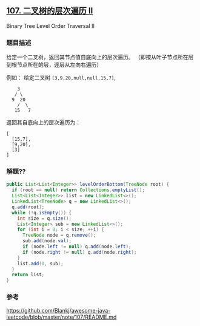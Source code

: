 ## [107. 二叉树的层次遍历 II](https://leetcode-cn.com/problems/binary-tree-level-order-traversal-ii/)

 Binary Tree Level Order Traversal II

### 题目描述

给定一个二叉树，返回其节点值自底向上的层次遍历。 （即按从叶子节点所在层到根节点所在的层，逐层从左向右遍历）

例如：
给定二叉树 `[3,9,20,null,null,15,7]`,

```
    3
   / \
  9  20
    /  \
   15   7
```

返回其自底向上的层次遍历为：

```
[
  [15,7],
  [9,20],
  [3]
]
```



### 解题??

```java
public List<List<Integer>> levelOrderBottom(TreeNode root) {
  if (root == null) return Collections.emptyList();
  List<List<Integer>> list = new LinkedList<>();
  LinkedList<TreeNode> q = new LinkedList<>();
  q.add(root);
  while (!q.isEmpty()) {
    int size = q.size();
    List<Integer> sub = new LinkedList<>();
    for (int i = 0; i < size; ++i) {
      TreeNode node = q.remove();
      sub.add(node.val);
      if (node.left != null) q.add(node.left);
      if (node.right != null) q.add(node.right);
    }
    list.add(0, sub);
  }
  return list;
}
```







### 参考

https://github.com/Blankj/awesome-java-leetcode/blob/master/note/107/README.md

